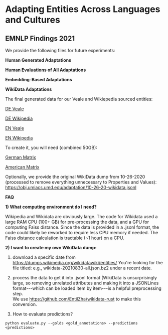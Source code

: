 # Adapting Entities Across Languages and Cultures
## EMNLP Findings 2021

We provide the following files for future experiments:

**Human Generated Adaptations**

**Human Evaluations of All Adaptations**

**Embedding-Based Adaptations**

**WikiData Adaptations**

The final generated data for our Veale and Wikiepedia sourced entities:

[DE Veale](https://obj.umiacs.umd.edu/adaptation/wikidata_de_veale.txt)

[DE Wikipedia](https://obj.umiacs.umd.edu/adaptation/wikidata_de_wiki.txt)

[EN Veale](https://obj.umiacs.umd.edu/adaptation/wikidata_us_veale.txt)

[EN Wikipedia](https://obj.umiacs.umd.edu/adaptation/wikidata_us_wiki.txt)

To create it, you will need (combined 50GB):

[German Matrix](https://obj.umiacs.umd.edu/adaptation/all_german_matrix.npy)

[American Matrix](https://obj.umiacs.umd.edu/adaptation/all_american_matrix.npy)


Optionally, we provide the original WikiData dump from 10-26-2020 (processed to remove everything unnecessary to Properties and Values):
https://obj.umiacs.umd.edu/adaptation/10-26-20-wikidata.jsonl



**FAQ**

**1) What computing environment do I need?**

Wikipedia and Wikidata are obviously large.  The code for Wikidata used a large RAM CPU (100+ GB) for pre-processing the data, and a GPU for computing Faiss distance.  Since the data is provided in a .jsonl format, the code could likely be reworked to require less CPU memory if needed.  The Faiss distance calculation is tractable (~1 hour) on a CPU.  

**2) I want to create my own WikiData dump:**

1) download a specific date from  https://dumps.wikimedia.org/wikidatawiki/entities/
You're looking for the file titled: e.g., wikidata-20210830-all.json.bz2  under a recent date.
2) process the data to get it into .jsonl format (WikiData is unsurprisingly large, so removing unrelated attributes and making it into a JSONLines format---which can be loaded item by item---is a helpful preprocessing step.  
We use https://github.com/EntilZha/wikidata-rust to make this conversion.  

3) How to evaluate predictions?
```
python evaluate.py --golds <gold_annotations> --predictions <predictions>
```
